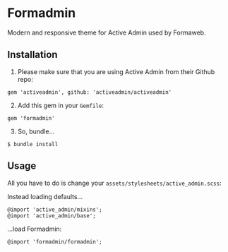 # Formadmin

Modern and responsive theme for Active Admin used by Formaweb.

## Installation

1. Please make sure that you are using Active Admin from their Github repo:
```
gem 'activeadmin', github: 'activeadmin/activeadmin'
```

2. Add this gem in your `Gemfile`:
```
gem 'formadmin'
```

3. So, bundle...
```
$ bundle install
```

## Usage

All you have to do is change your `assets/stylesheets/active_admin.scss`:

Instead loading defaults...

```
@import 'active_admin/mixins';
@import 'active_admin/base';
```

...load Formadmin:

```
@import 'formadmin/formadmin';
```
